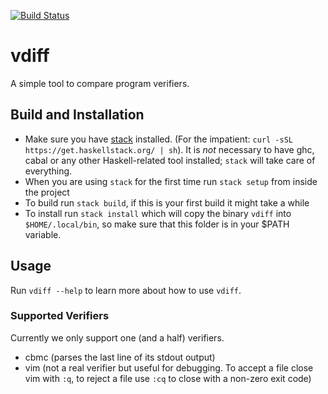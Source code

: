 [![Build Status](https://travis-ci.com/chkl/vdiff.svg?token=LABbvVHJ7ARjnEncQ2vN&branch=master)](https://travis-ci.com/chkl/vdiff)

# vdiff
A simple tool to compare program verifiers.

## Build and Installation 
 * Make sure you have [stack](https://haskellstack.org) installed.
(For the impatient: `curl -sSL https://get.haskellstack.org/ | sh`). It is *not* necessary to have ghc, cabal or any other Haskell-related tool installed; `stack` will take care of everything.
 * When you are using `stack` for the first time run `stack setup` from inside the project
 * To build run `stack build`, if this is your first build it might take a while
 * To install run `stack install` which will copy the binary `vdiff` into `$HOME/.local/bin`, so make sure that this folder is in your $PATH variable.
 
 
## Usage
Run `vdiff --help` to learn more about how to use `vdiff`.

### Supported Verifiers
Currently we only support one (and a half) verifiers. 
 * cbmc (parses the last line of its stdout output)
 * vim (not a real verifier but useful for debugging. To accept a file close vim
   with `:q`, to reject a file use `:cq` to close with a non-zero exit code)
